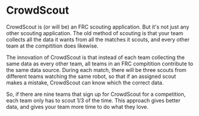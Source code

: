 # CrowdScout

CrowdScout is (or will be) an FRC scouting application. But it's not just any other scouting application. 
The old method of scouting is that your team collects all the data it wants from all the matches it scouts,
and every other team at the compitition does likewise.

The innovation of CrowdScout is that instead of each team collecting the same data as every other team, all teams
in an FRC compitition contribute to the same data source. During each match, there will be three scouts from different 
teams watching the same robot, so that if an assigned scout makes a mistake, CrowdScout can know which the correct data.

So, if there are nine teams that sign up for CrowdScout for a competition, each team only has to scout 1/3 of the time. 
This approach gives better data, and gives your team more time to do what they love.
